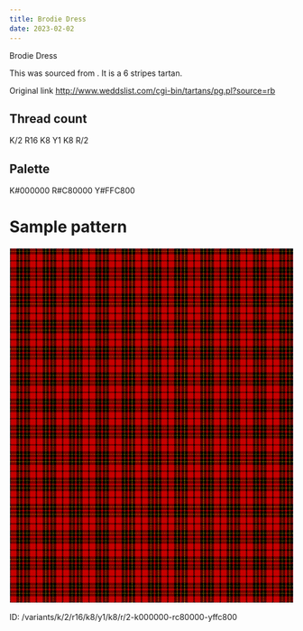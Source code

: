 ```yaml
---
title: Brodie Dress
date: 2023-02-02
---
```

Brodie Dress

This was sourced from <no value>.  It is a 6 stripes tartan.

Original link http://www.weddslist.com/cgi-bin/tartans/pg.pl?source=rb

## Thread count
K/2 R16 K8 Y1 K8 R/2

## Palette
K#000000 R#C80000 Y#FFC800

# Sample pattern

![Tartan detail](tartan.png "K/2 R16 K8 Y1 K8 R/2 tartan")

ID: /variants/k/2/r16/k8/y1/k8/r/2-k000000-rc80000-yffc800